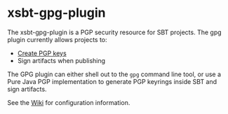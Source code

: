 # xsbt-gpg-plugin #

The xsbt-gpg-plugin is a PGP security resource for SBT projects.   The gpg plugin currently allows projects to:

* [Create PGP keys](http://github.com/jsuereth/xsbt-gpg-plugin/wiki/Using-Bouncy-Castle)
* Sign artifacts when publishing

The GPG plugin can either shell out to the `gpg` command line tool, or use a Pure Java PGP implementation to generate PGP keyrings inside SBT and sign artifacts.

See the [Wiki](http://github.com/jsuereth/xsbt-gpg-plugin/wiki/) for configuration information.

